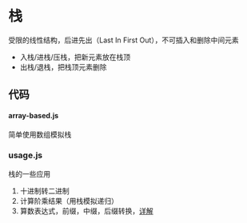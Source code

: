 # 栈

受限的线性结构，后进先出（Last In First Out），不可插入和删除中间元素
- 入栈/进栈/压栈，把新元素放在栈顶
- 出栈/退栈，把栈顶元素删除

## 代码

#### array-based.js

简单使用数组模拟栈

### usage.js

栈的一些应用

1. 十进制转二进制
2. 计算阶乘结果（用栈模拟递归）
3. 算数表达式，前缀，中缀，后缀转换，[详解](https://zhuanlan.zhihu.com/p/37467928)
